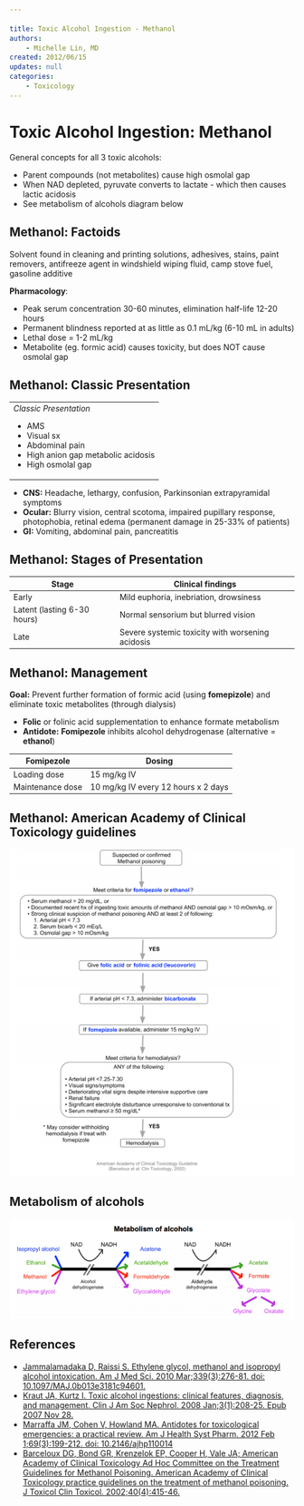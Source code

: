 ```yaml
---

title: Toxic Alcohol Ingestion - Methanol
authors:
    - Michelle Lin, MD
created: 2012/06/15
updates: null
categories:
    - Toxicology
---
```


# Toxic Alcohol Ingestion: Methanol

General concepts for all 3 toxic alcohols:

-   Parent compounds (not metabolites) cause high osmolal gap
-   When NAD depleted, pyruvate converts to lactate - which then causes lactic acidosis
-   See metabolism of alcohols diagram below

## Methanol: Factoids

Solvent found in cleaning and printing solutions, adhesives, stains, paint removers, antifreeze agent in windshield wiping fluid, camp stove fuel, gasoline additive

**Pharmacology**:

-   Peak serum concentration 30-60 minutes, elimination half-life 12-20 hours
-   Permanent blindness reported at as little as 0.1 mL/kg (6-10 mL in adults)
-   Lethal dose = 1-2 mL/kg
-   Metabolite (eg. formic acid) causes toxicity, but does NOT cause osmolal gap

## Methanol: Classic Presentation 

<table>
<colgroup>
<col width="100%" />
</colgroup>
<tbody>
<tr class="odd">
<td><em>Classic Presentation</em><br />

<ul>
<li>AMS<br />
</li>
<li>Visual sx <br />
</li>
<li>Abdominal pain<br />
</li>
<li>High anion gap metabolic acidosis<br />
</li>
<li>High osmolal gap<br />
</li>
</ul></td>
</tr>
</tbody>
</table>

-   **CNS:** Headache, lethargy, confusion, Parkinsonian extrapyramidal symptoms
-   **Ocular:** Blurry vision, central scotoma, impaired pupillary response, photophobia, retinal edema (permanent damage in 25-33% of patients)
-   **GI:** Vomiting, abdominal pain, pancreatitis

## Methanol: Stages of Presentation

| **Stage**                    | **Clinical findings**                            |
| ---------------------------- | ------------------------------------------------ |
| Early                        | Mild euphoria, inebriation, drowsiness           |
| Latent (lasting 6-30 hours)  | Normal sensorium but blurred vision              |
| Late                         | Severe systemic toxicity with worsening acidosis |

## Methanol: Management

**Goal:** Prevent further formation of formic acid (using **<span class="drug">fomepizole</span>**) and eliminate toxic metabolites (through dialysis) 

-   **<span class="drug">Folic</span>** or folinic acid supplementation to enhance formate metabolism
-   **Antidote:** **<span class="drug">Fomipezole</span>** inhibits alcohol dehydrogenase (alternative = **<span class="drug">ethanol</span>**)

| **Fomipezole**   | **Dosing**                          |
| ---------------- | ----------------------------------- |
| Loading dose     | 15 mg/kg IV                         |
| Maintenance dose | 10 mg/kg IV every 12 hours x 2 days |

## Methanol: American Academy of Clinical Toxicology guidelines

![](image-1.png)

## Metabolism of alcohols

![](image-2.png)

## References

-   [Jammalamadaka D, Raissi S. Ethylene glycol, methanol and isopropyl alcohol intoxication. Am J Med Sci. 2010 Mar;339(3):276-81. doi: 10.1097/MAJ.0b013e3181c94601.](https://www.ncbi.nlm.nih.gov/pubmed/?term=20090509)
-   [Kraut JA, Kurtz I. Toxic alcohol ingestions: clinical features, diagnosis, and management. Clin J Am Soc Nephrol. 2008 Jan;3(1):208-25. Epub 2007 Nov 28.](https://www.ncbi.nlm.nih.gov/pubmed/?term=18045860)
-   [Marraffa JM, Cohen V, Howland MA. Antidotes for toxicological emergencies: a practical review. Am J Health Syst Pharm. 2012 Feb 1;69(3):199-212. doi: 10.2146/ajhp110014](https://www.ncbi.nlm.nih.gov/pubmed/?term=22261941)
-   [Barceloux DG, Bond GR, Krenzelok EP, Cooper H, Vale JA; American Academy of Clinical Toxicology Ad Hoc Committee on the Treatment Guidelines for Methanol Poisoning. American Academy of Clinical Toxicology practice guidelines on the treatment of methanol poisoning. J Toxicol Clin Toxicol. 2002;40(4):415-46.](https://www.ncbi.nlm.nih.gov/pubmed/?term=12216995)
